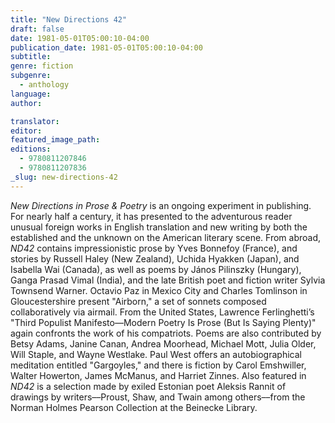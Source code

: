 ```yaml
---
title: "New Directions 42"
draft: false
date: 1981-05-01T05:00:10-04:00
publication_date: 1981-05-01T05:00:10-04:00
subtitle:
genre: fiction
subgenre:
  - anthology
language:
author:

translator:
editor:
featured_image_path:
editions:
  - 9780811207846
  - 9780811207836
_slug: new-directions-42
---
```


_New Directions in Prose & Poetry_ is an ongoing experiment in publishing. For nearly half a century, it has presented to the adventurous reader unusual foreign works in English translation and new writing by both the established and the unknown on the American literary scene. From abroad, _ND42_ contains impressionistic prose by Yves Bonnefoy (France), and stories by Russell Haley (New Zealand), Uchida Hyakken (Japan), and Isabella Wai (Canada), as well as poems by János Pilinszky (Hungary), Ganga Prasad Vimal (India), and the late British poet and fiction writer Sylvia Townsend Warner. Octavio Paz in Mexico City and Charles Tomlinson in Gloucestershire present "Airborn," a set of sonnets composed collaboratively via airmail. From the United States, Lawrence Ferlinghetti’s "Third Populist Manifesto––Modern Poetry Is Prose (But Is Saying Plenty)" again confronts the work of his compatriots. Poems are also contributed by Betsy Adams, Janine Canan, Andrea Moorhead, Michael Mott, Julia Older, Will Staple, and Wayne Westlake. Paul West offers an autobiographical meditation entitled "Gargoyles," and there is fiction by Carol Emshwiller, Walter Howerton, James McManus, and Harriet Zinnes. Also featured in _ND42_ is a selection made by exiled Estonian poet Aleksis Rannit of drawings by writers––Proust, Shaw, and Twain among others––from the Norman Holmes Pearson Collection at the Beinecke Library.

